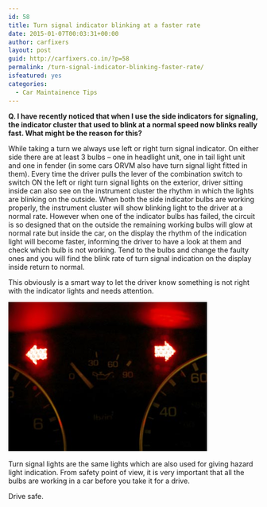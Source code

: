 ```yaml
---
id: 58
title: Turn signal indicator blinking at a faster rate
date: 2015-01-07T00:03:31+00:00
author: carfixers
layout: post
guid: http://carfixers.co.in/?p=58
permalink: /turn-signal-indicator-blinking-faster-rate/
isfeatured: yes
categories:
  - Car Maintainence Tips
---
```

**Q. I have recently noticed that when I use the side indicators for signaling, the indicator cluster that used to blink at a normal speed now blinks really fast. What might be the reason for this?**

While taking a turn we always use left or right turn signal indicator. On either side there are at least 3 bulbs – one in headlight unit, one in tail light unit and one in fender (in some cars ORVM also have turn signal light fitted in them). Every time the driver pulls the lever of the combination switch to switch ON the left or right turn signal lights on the exterior, driver sitting inside can also see on the instrument cluster the rhythm in which the lights are blinking on the outside. When both the side indicator bulbs are working properly, the instrument cluster will show blinking light to the driver at a normal rate. However when one of the indicator bulbs has failed, the circuit is so designed that on the outside the remaining working bulbs will glow at normal rate but inside the car, on the display the rhythm of the indication light will become faster, informing the driver to have a look at them and check which bulb is not working. Tend to the bulbs and change the faulty ones and you will find the blink rate of turn signal indication on the display inside return to normal.

This obviously is a smart way to let the driver know something is not right with the indicator lights and needs attention.

[<img class="alignnone size-full wp-image-59" src="wp-content/uploads/2015/01/turn_signal_red2.jpg" alt="turn_signal_red2" width="400" height="300" />](http://carfixers.co.in/wp-content/uploads/2015/01/turn_signal_red2.jpg)

Turn signal lights are the same lights which are also used for giving hazard light indication. From safety point of view, it is very important that all the bulbs are working in a car before you take it for a drive.

Drive safe.
